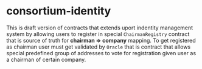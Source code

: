 # consortium-identity
This is draft version of contracts that extends uport indentity management system by allowing users to register in special
`ChairmanRegistry` contract that is source of truth for **chairman => company** mapping. To get registered as chairman user
must get validated by `Oracle` that is contract that allows special predefined group of addresses to vote for registration
given user as a chairman of certain company.
